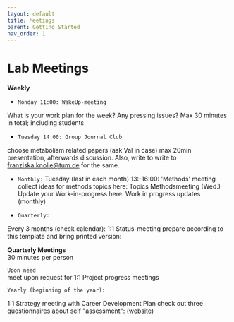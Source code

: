 ```yaml
---
layout: default
title: Meetings
parent: Getting Started
nav_order: 1
---
```


# Lab Meetings

**Weekly** 

- ``Monday 11:00: WakeUp-meeting`` 

What is your work plan for the week? 
Any pressing issues? 
Max 30 minutes in total; including students 

 

- ``Tuesday 14:00: Group Journal Club`` 

choose metabolism related papers (ask Val in case) 
max 20min presentation, afterwards discussion. Also, write to write to  <franziska.knolle@tum.de> for the same.

 

- ``Monthly:`` 
Tuesday (last in each month) 13:-16:00: 'Methods' meeting  collect ideas for methods topics here: Topics Methodsmeeting (Wed.) 
Update your Work-in-progress here: Work in progress updates (monthly) 

 

 
- ``Quarterly:`` 

Every 3 months (check calendar): 1:1 Status-meeting prepare according to this template and bring printed version: 

**Quarterly Meetings**  
30 minutes per person 

  

``Upon need``  
meet upon request for 1:1 Project progress meetings 

  

``Yearly (beginning of the year):``  

1:1 Strategy meeting with Career Development Plan 
check out three questionnaires about self "assessment":  ([website](https://myidp.sciencecareers.org/)) 
